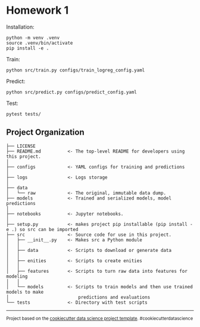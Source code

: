 Homework 1
==============================

Installation:
~~~
python -m venv .venv
source .venv/bin/activate
pip install -e .
~~~
Train:
~~~
python src/train.py configs/train_logreg_config.yaml
~~~
Predict:
~~~
python src/predict.py configs/predict_config.yaml
~~~
Test:
~~~
pytest tests/
~~~

Project Organization
------------

    ├── LICENSE
    ├── README.md          <- The top-level README for developers using this project.
    │
    ├── configs            <- YAML configs for training and predictions
    │
    ├── logs               <- Logs storage
    │
    ├── data
    │   └── raw            <- The original, immutable data dump.
    ├── models             <- Trained and serialized models, model predictions
    │
    ├── notebooks          <- Jupyter notebooks. 
    │
    ├── setup.py           <- makes project pip installable (pip install -e .) so src can be imported
    ├── src                <- Source code for use in this project.
    │   ├── __init__.py    <- Makes src a Python module
    │   │
    │   ├── data           <- Scripts to download or generate data
    │   │
    │   ├── enities        <- Scripts to create enities
    │   │
    │   ├── features       <- Scripts to turn raw data into features for modeling
    │   │
    │   └── models         <- Scripts to train models and then use trained models to make
    │                          predictions and evaluations
    └── tests              <- Directory with test scripts
--------

<p><small>Project based on the <a target="_blank" href="https://drivendata.github.io/cookiecutter-data-science/">cookiecutter data science project template</a>. #cookiecutterdatascience</small></p>
